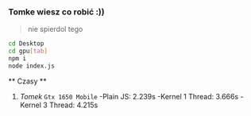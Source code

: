 ### Tomke wiesz co robić :))
> nie spierdol tego

```bash
cd Desktop
cd gpu[tab]
npm i
node index.js
```

** Czasy **
1. _Tomek_ `Gtx 1650 Mobile`
-Plain JS: 2.239s
-Kernel 1 Thread: 3.666s
-Kernel 3 Thread: 4.215s
